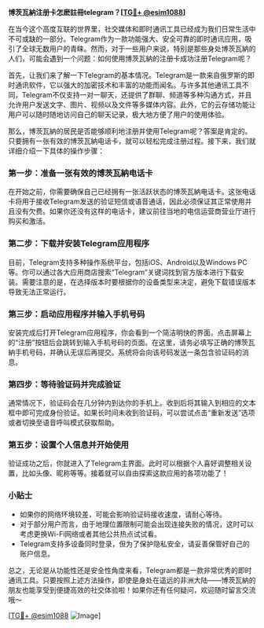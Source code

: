 **博茨瓦納注册卡怎麽註冊telegram？[[TG💪+ @esim1088](https://t.me/s/esim1088)]**

在当今这个高度互联的世界里，社交媒体和即时通讯工具已经成为我们日常生活中不可或缺的一部分。Telegram作为一款功能强大、安全可靠的即时通讯应用，吸引了全球无数用户的青睐。然而，对于一些用户来说，特别是那些身处博茨瓦納的人们，可能会遇到一个问题：如何使用博茨瓦納的注册卡成功注册Telegram呢？

首先，让我们来了解一下Telegram的基本情况。Telegram是一款来自俄罗斯的即时通讯软件，它以强大的加密技术和丰富的功能而闻名。与许多其他通讯工具不同，Telegram不仅支持一对一聊天，还提供了群聊、频道等多种沟通方式，并且允许用户发送文字、图片、视频以及文件等多媒体内容。此外，它的云存储功能让用户可以随时随地访问自己的聊天记录，极大地方便了用户的使用体验。

那么，博茨瓦納的居民是否能够顺利地注册并使用Telegram呢？答案是肯定的。只要拥有一张有效的博茨瓦納电话卡，就可以轻松完成注册过程。接下来，我们就详细介绍一下具体的操作步骤：

### 第一步：准备一张有效的博茨瓦納电话卡

在开始之前，你需要确保自己已经拥有一张活跃状态的博茨瓦納电话卡。这张电话卡将用于接收Telegram发送的验证短信或语音通话，因此必须保证其正常使用并且没有欠费。如果你还没有这样的电话卡，建议前往当地的电信运营商营业厅进行购买和激活。

### 第二步：下载并安装Telegram应用程序

目前，Telegram支持多种操作系统平台，包括iOS、Android以及Windows PC等。你可以通过各大应用商店搜索“Telegram”关键词找到官方版本进行下载安装。需要注意的是，在选择版本时要根据你的设备类型来决定，避免下载错误版本导致无法正常运行。

### 第三步：启动应用程序并输入手机号码

安装完成后打开Telegram应用程序，你会看到一个简洁明快的界面。点击屏幕上的“注册”按钮后会跳转到输入手机号码的页面。在这里，请务必填写正确的博茨瓦納手机号码，并确认无误后再提交。系统将会向该号码发送一条包含验证码的消息。

### 第四步：等待验证码并完成验证

通常情况下，验证码会在几分钟内到达你的手机上。收到后将其输入到相应的文本框中即可完成身份验证。如果长时间未收到验证码，可以尝试点击“重新发送”选项或者切换至语音呼叫模式获取帮助。

### 第五步：设置个人信息并开始使用

验证成功之后，你就进入了Telegram主界面。此时可以根据个人喜好调整相关设置，比如头像、昵称等等。接着就可以自由探索这款应用的各项功能了！

### 小贴士

- 如果你的网络环境较差，可能会影响验证码接收速度，请耐心等待。
- 对于部分用户而言，由于地理位置限制可能会出现连接失败的情况，这时可以考虑更换Wi-Fi网络或者其他公共热点试试看。
- Telegram支持多设备同时登录，但为了保护隐私安全，请妥善保管好自己的账户信息。

总之，无论是从功能性还是安全性角度来看，Telegram都是一款非常优秀的即时通讯工具。只要按照上述方法操作，即使是身处在遥远的非洲大陆——博茨瓦納的朋友也能享受到便捷高效的社交体验啦！如果你还有任何疑问，欢迎随时留言交流哦～

[[TG💪+ @esim1088](https://t.me/s/esim1088) ![Image](https://i.postimg.cc/4NQfJmqS/Snipaste-2025-05-13-00-14-12.png)]